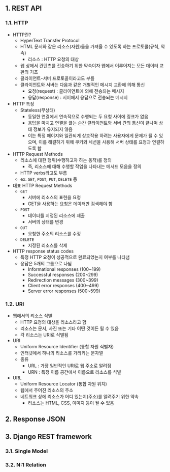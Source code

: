 ## 1. REST API

### 1.1. HTTP

- HTTP란?
    - HyperText Transfer Protocol
    - HTML 문서와 같은 리소스(자원)들을 가져올 수 있도록 하는 프로토콜(규칙, 약속)
        - 리소스 : HTTP 요청의 대상
    - 웹 상에서 컨텐츠를 전송하기 위한 약속이자 웹에서 이루어지는 모든 데이터 교환의 기초
    - 클라이언트-서버 프로토콜이라고도 부름
    - 클라이언트와 서버는 다음과 같은 개별적인 메시지 교환에 의해 통신
        - 요청(request) : 클라이언트에 의해 전송되는 메시지
        - 응답(response) : 서버에서 응답으로 전송되는 메시지
- HTTP 특징
    - Stateless(무상태)
        - 동일한 연결에서 연속적으로 수행되는 두 요청 사이에 링크가 없음
        - 응답을 마치고 연결을 끊는 순간 클라이언트와 서버 간의 통신이 끝나며 상태 정보가 유지되지 않음
        - 이는 특정 페이지와 일관되게 상호작용 하려는 사용자에게 문제가 될 수 있으며, 이를 해결하기 위해 쿠키와 세션을 사용해 서버 상태를 요청과 연결하도록 함
- HTTP Request Methods
    - 리소스에 대한 행위(수행하고자 하는 동작)를 정의
        - 즉, 리소스에 대해 수행할 작업을 나타내는 메서드 모음을 정의
    - HTTP verbs라고도 부름
    - ex. `GET`, `POST`, `PUT`, `DELETE` 등
- 대표 HTTP Request Methods
    - `GET`
        - 서버에 리소스의 표현을 요청
        - GET을 사용하는 요청은 데이터만 검색해야 함
    - `POST`
        - 데이터를 지정된 리소스에 제출
        - 서버의 상태를 변경
    - `OUT`
        - 요청한 주소의 리소스를 수정
    - `DELETE`
        - 지정된 리소스를 삭제
- HTTP response status codes
    - 특정 HTTP 요청이 성공적으로 완료되었는지 여부를 나타냄
    - 응답은 5개의 그룹으로 나뉨
        - Informational responses (100~199)
        - Successful responses (200~299)
        - Redirection messages (300~399)
        - Client error responses (400~499)
        - Server error responses (500~599)

### 1.2. URI

- 웹에서의 리소스 식별
    - HTTP 요청의 대상을 리소스라고 함
    - 리소스는 문서, 사진 또는 기타 어떤 것이든 될 수 있음
    - 각 리소스는 URI로 식별됨
- URI
    - Uniform Resource Identifier (통합 자원 식별자)
    - 인터넷에서 하나의 리소스를 가리키는 문자열
    - 종류
        - URL : 가장 일반적인 URI로 웹 주소로 알려짐
        - URN : 특정 이름 공간에서 이름으로 리소스를 식별
- URL
    - Uniform Resource Locator (통합 자원 위치)
    - 웹에서 주어진 리소스의 주소
    - 네트워크 상에 리소스가 어디 있는지(주소)를 알려주기 위한 약속
        - 리소스는 HTML, CSS, 이미지 등이 될 수 있음

## 2. Response JSON

## 3. Django REST framework

### 3.1. Single Model

### 3.2. N:1 Relation